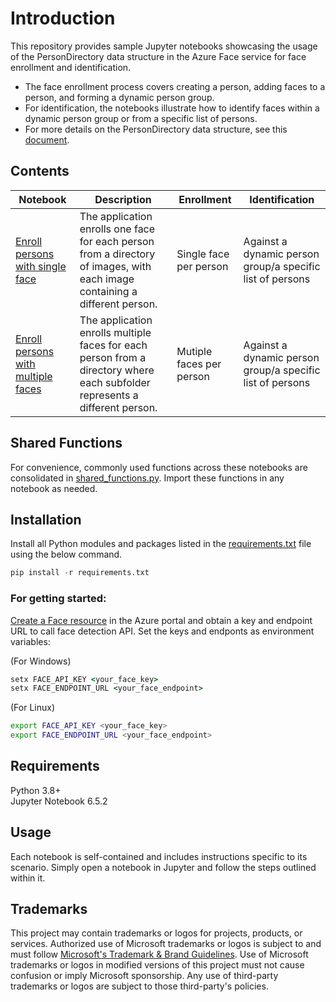 
# Introduction

This repository provides sample Jupyter notebooks showcasing the usage of the PersonDirectory data structure in the Azure Face service for face enrollment and identification. 
- The face enrollment process covers creating a person, adding faces to a person, and forming a dynamic person group. 
- For identification, the notebooks illustrate how to identify faces within a dynamic person group or from a specific list of persons. 
- For more details on the PersonDirectory data structure, see this [document](https://learn.microsoft.com/en-us/azure/ai-services/computer-vision/how-to/use-persondirectory).

## Contents
| Notebook | Description | Enrollment | Identification |  
|----------|-------------|------------|----------------|
| [Enroll persons with single face](enroll_single_face_per_person.ipynb) | The application enrolls one face for each person from a directory of images, with each image containing a different person. | Single face per person | Against a dynamic person group/a specific list of persons |
| [Enroll persons with multiple faces](enroll_multiple_faces_per_person.ipynb) | The application enrolls multiple faces for each person from a directory where each subfolder represents a different person. | Mutiple faces per person | Against a dynamic person group/a specific list of persons |

## Shared Functions

For convenience, commonly used functions across these notebooks are consolidated in [shared_functions.py](shared_functions.py). Import these functions in any notebook as needed.

## Installation
Install all Python modules and packages listed in the [requirements.txt](requirements.txt) file using the below command.

```python
pip install -r requirements.txt
```

### For getting started:
[Create a Face resource](https://portal.azure.com/#create/Microsoft.CognitiveServicesFace) in the Azure portal and obtain a key and endpoint URL to call face detection API. Set the keys and endponts as environment variables:

(For Windows)

```cmd
setx FACE_API_KEY <your_face_key>
setx FACE_ENDPOINT_URL <your_face_endpoint>
```

(For Linux)

```bash
export FACE_API_KEY <your_face_key>
export FACE_ENDPOINT_URL <your_face_endpoint>
```


## Requirements
Python 3.8+ <br>
Jupyter Notebook 6.5.2


## Usage

Each notebook is self-contained and includes instructions specific to its scenario. Simply open a notebook in Jupyter and follow the steps outlined within it.

## Trademarks

This project may contain trademarks or logos for projects, products, or services. Authorized use of Microsoft 
trademarks or logos is subject to and must follow 
[Microsoft's Trademark & Brand Guidelines](https://www.microsoft.com/en-us/legal/intellectualproperty/trademarks/usage/general).
Use of Microsoft trademarks or logos in modified versions of this project must not cause confusion or imply Microsoft sponsorship.
Any use of third-party trademarks or logos are subject to those third-party's policies.